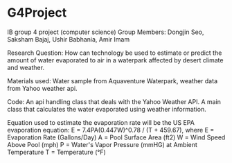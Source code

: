 # G4Project
IB group 4 project (computer science)
Group Members: Dongjin Seo, Saksham Bajaj, Ushir Babhania, Amir Imam

Research Question: How can technology be used to estimate or predict the amount of water evaporated to air in a waterpark affected by desert climate and weather.

Materials used: Water sample from Aquaventure Waterpark, weather data from Yahoo weather api. 

Code: 
An api handling class that deals with the Yahoo Weather API.
A main class that calculates the water evaporated using weather information.

Equation used to estimate the evaporation rate will be the US EPA evaporation equation:
E = 7.4PA(0.447W)^0.78 / (T + 459.67), where 
E = Evaporation Rate (Gallons/Day)
A = Pool Surface Area (ft2)
W = Wind Speed Above Pool (mph)
P = Water's Vapor Pressure (mmHG) at Ambient Temperature
T = Temperature (°F)
